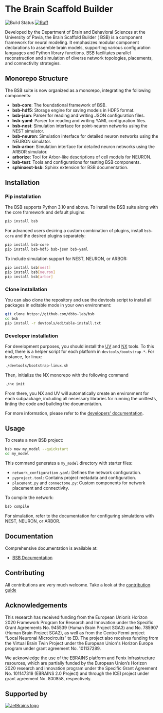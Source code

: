 # The Brain Scaffold Builder

![Build Status](https://github.com/dbbs-lab/bsb/actions/workflows/main.yml/badge.svg)
[![Ruff](https://img.shields.io/endpoint?url=https://raw.githubusercontent.com/astral-sh/ruff/main/assets/badge/v2.json)](https://github.com/astral-sh/ruff)

Developed by the Department of Brain and Behavioral Sciences at the University of Pavia, the Brain Scaffold Builder (
BSB) is a component framework for neural modeling. It emphasizes modular component declarations to assemble brain
models, supporting various configuration languages and Python library functions. BSB facilitates parallel reconstruction
and simulation of diverse network topologies, placements, and connectivity strategies.

## Monorepo Structure

The BSB suite is now organized as a monorepo, integrating the following components:

* **bsb-core**: The foundational framework of BSB.
* **bsb-hdf5**: Storage engine for saving models in HDF5 format.
* **bsb-json**: Parser for reading and writing JSON configuration files.
* **bsb-yaml**: Parser for reading and writing YAML configuration files.
* **bsb-nest**: Simulation interface for point-neuron networks using the NEST simulator.
* **bsb-neuron**: Simulation interface for detailed neuron networks using the NEURON simulator.
* **bsb-arbor**: Simulation interface for detailed neuron networks using the ARBOR simulator.
* **arborize**: Tool for Arbor-like descriptions of cell models for NEURON.
* **bsb-test**: Tools and configurations for testing BSB components.
* **sphinxext-bsb**: Sphinx extension for BSB documentation.

## Installation

### Pip installation

The BSB supports Python 3.10 and above. To install the BSB suite along with the core framework and default plugins:

```bash
pip install bsb
```

For advanced users desiring a custom combination of plugins, install `bsb-core` and the desired plugins separately:

```bash
pip install bsb-core
pip install bsb-hdf5 bsb-json bsb-yaml
```

To include simulation support for NEST, NEURON, or ARBOR:

```bash
pip install bsb[nest]
pip install bsb[neuron]
pip install bsb[arbor]
```

### Clone installation

You can also clone the repository and use the devtools script to install all packages in editable mode 
in your own environment:

```bash
git clone https://github.com/dbbs-lab/bsb
cd bsb
pip install -r devtools/editable-install.txt
```

### Developer installation

For development purposes, you should install the [UV](https://nx.dev/) and [NX](https://docs.astral.sh/uv/) tools.
To this end, there is a helper script for each platform in ``devtools/bootstrap-*``. For instance, for linux:
```bash
./devtools/bootstrap-linux.sh
```

Then, initialize the NX monorepo with the following command

```bash
./nx init
```
From there, you NX and UV will automatically create an environment for each subpackage, 
including all necessary libraries for running the unittests, linting the code and building the documentation.

For more information, please refer to the [developers' documentation](https://bsb.readthedocs.io/en/latest/dev/dev-toc.html).

## Usage

To create a new BSB project:

```bash
bsb new my_model --quickstart
cd my_model
```

This command generates a `my_model` directory with starter files:

* `network_configuration.yaml`: Defines the network configuration.
* `pyproject.toml`: Contains project metadata and configuration.
* `placement.py` and `connectome.py`: Custom components for network placement and connectivity.

To compile the network:

```bash
bsb compile
```

For simulation, refer to the documentation for configuring simulations with NEST, NEURON, or ARBOR.

## Documentation

Comprehensive documentation is available at:

* [BSB Documentation](https://bsb.readthedocs.io/en/latest)

## Contributing

All contributions are very much welcome.
Take a look at the [contribution guide](CONTRIBUTING.md)

## Acknowledgements

This research has received funding from the European Union’s Horizon 2020 Framework Program for Research and Innovation
under the Specific Grant Agreements No. 945539 (Human Brain Project SGA3) and No. 785907 (Human Brain Project SGA2), as
well as from the Centro Fermi project “Local Neuronal Microcircuits” to ED. The project also receives funding from the
Virtual Brain Twin Project under the European Union's Horizon Europe program under grant agreement No. 101137289.

We acknowledge the use of the EBRAINS platform and Fenix Infrastructure resources, which are partially funded by the
European Union’s Horizon 2020 research and innovation program under the Specific Grant Agreement No. 101147319 (EBRAINS
2.0 Project) and through the ICEI project under grant agreement No. 800858, respectively.

## Supported by

[![JetBrains logo](https://resources.jetbrains.com/storage/products/company/brand/logos/jetbrains.svg)](https://jb.gg/OpenSourceSupport)
